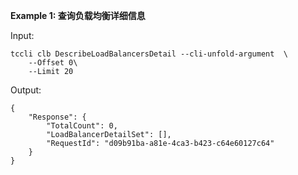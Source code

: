 **Example 1: 查询负载均衡详细信息**



Input: 

```
tccli clb DescribeLoadBalancersDetail --cli-unfold-argument  \
    --Offset 0\
    --Limit 20
```

Output: 
```
{
    "Response": {
        "TotalCount": 0,
        "LoadBalancerDetailSet": [],
        "RequestId": "d09b91ba-a81e-4ca3-b423-c64e60127c64"
    }
}
```


